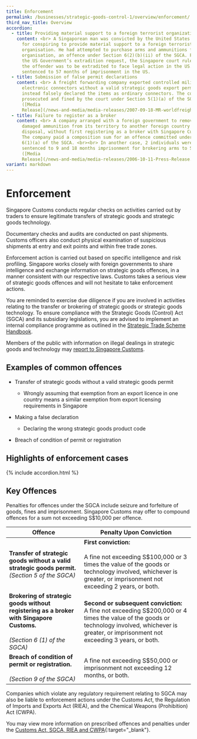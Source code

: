 ```yaml
---
title: Enforcement
permalink: /businesses/strategic-goods-control-1/overview/enforcement/
third_nav_title: Overview
accordion:
  - title: Providing material support to a foreign terrorist organization
    content: <br> A Singaporean man was convicted by the United States (US) Court
      for conspiring to provide material support to a foreign terrorist
      organisation. He had attempted to purchase arms and ammunitions for this
      organisation, an offence under Section 6(2)(b)(ii) of the SGCA. Following
      the US Government’s extradition request, the Singapore court ruled that
      the offender was to be extradited to face legal action in the US. He was
      sentenced to 57 months of imprisonment in the US.
  - title: Submission of false permit declarations
    content: <br> A freight forwarding company exported controlled military
      electronic connectors without a valid strategic goods export permit and
      instead falsely declared the items as ordinary connectors. The company was
      prosecuted and fined by the court under Section 5(1)(a) of the SGCA.
      ([Media
      Release](/news-and-media/media-releases/2007-09-18-MR-worldfreight.pdf))
  - title: Failure to register as a broker
    content: <br> A company arranged with a foreign government to remove expired and
      damaged ammunition from its territory to another foreign country for
      disposal, without first registering as a broker with Singapore Customs.
      The company paid a composition sum for an offence committed under Section
      6(1)(a) of the SGCA. <br><br> In another case, 2 individuals were
      sentenced to 9 and 18 months imprisonment for brokering arms to Syria.
      ([Media
      Release](/news-and-media/media-releases/2006-10-11-Press-Release.pdf)).
variant: markdown
---
```

# Enforcement

Singapore Customs conducts regular checks on activities carried out by traders to ensure legitimate transfers of strategic goods and strategic goods technology.

Documentary checks and audits are conducted on past shipments. Customs officers also conduct physical examination of suspicious shipments at entry and exit points and within free trade zones.

Enforcement action is carried out based on specific intelligence and risk profiling. Singapore works closely with foreign governments to share intelligence and exchange information on strategic goods offences, in a manner consistent with our respective laws. Customs takes a serious view of strategic goods offences and will not hesitate to take enforcement actions.

You are reminded to exercise due diligence if you are involved in activities relating to the transfer or brokering of strategic goods or strategic goods technology. To ensure compliance with the Strategic Goods (Control) Act (SGCA) and its subsidiary legislations, you are advised to implement an internal compliance programme as outlined in the  [Strategic Trade Scheme Handbook](/files/businesses/seb/sts%20handbook%20-%201%20oct%202023.pdf).

Members of the public with information on illegal dealings in strategic goods and technology may [report to Singapore Customs](https://www.customs.gov.sg/news-and-media/advisories/permalink/).


## Examples of common offences

-   Transfer of strategic goods without a valid strategic goods permit
    
    -   Wrongly assuming that exemption from an export licence in one country means a similar exemption from export licensing requirements in Singapore

-   Making a false declaration
    
    -   Declaring the wrong strategic goods product code

-   Breach of condition of permit or registration

## **Highlights of enforcement cases**

{% include accordion.html %}

## Key Offences

Penalties for offences under the SGCA include seizure and forfeiture of goods, fines and imprisonment. Singapore Customs may offer to compound offences for a sum not exceeding S$10,000 per offence.

| Offence | Penalty Upon Conviction |
|--|--|
| **Transfer of strategic goods without a valid strategic goods permit.** <br>  _(Section 5 of the SGCA)_ | **First conviction:** <br><br> A fine not exceeding S$100,000 or 3 times the value of the goods or technology involved, whichever is greater, or imprisonment not exceeding 2 years, or both. |
| **Brokering of strategic goods without registering as a broker with Singapore Customs.** <br><br> _(Section 6 (1) of the SGCA)_|  **Second or subsequent conviction:** <br> A fine not exceeding S$200,000 or 4 times the value of the goods or technology involved, whichever is greater, or imprisonment not exceeding 3 years, or both. |
| **Breach of condition of permit or registration.** <br><br> _(Section 9 of the SGCA)_ | A fine not exceeding S$50,000 or imprisonment not exceeding 12 months, or both. |

Companies which violate any regulatory requirement relating to SGCA may also be liable to enforcement actions under the Customs Act, the Regulation of Imports and Exports Act (RIEA), and the Chemical Weapons (Prohibition) Act (CWPA).

You may view more information on prescribed offences and penalties under the  [Customs Act, SGCA, RIEA and CWPA](/businesses/acts-and-subsidiary-legislation/overview){:target="_blank"}.
